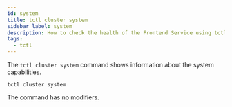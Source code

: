 ```yaml
---
id: system
title: tctl cluster system
sidebar_label: system
description: How to check the health of the Frontend Service using tctl.
tags:
  - tctl
---
```


The `tctl cluster system` command shows information about the system capabilities.

`tctl cluster system`

The command has no modifiers.
